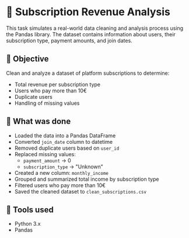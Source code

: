 # 🧾 Subscription Revenue Analysis

This task simulates a real-world data cleaning and analysis process using the Pandas library. The dataset contains information about users, their subscription type, payment amounts, and join dates.

## 🎯 Objective

Clean and analyze a dataset of platform subscriptions to determine:

- Total revenue per subscription type
- Users who pay more than 10€
- Duplicate users
- Handling of missing values

## 🧪 What was done

- Loaded the data into a Pandas DataFrame
- Converted `join_date` column to datetime
- Removed duplicate users based on `user_id`
- Replaced missing values:
  - `payment_amount` → 0
  - `subscription_type` → "Unknown"
- Created a new column: `monthly_income`
- Grouped and summarized total income by subscription type
- Filtered users who pay more than 10€
- Saved the cleaned dataset to `clean_subscriptions.csv`

## 🧰 Tools used

- Python 3.x
- Pandas

